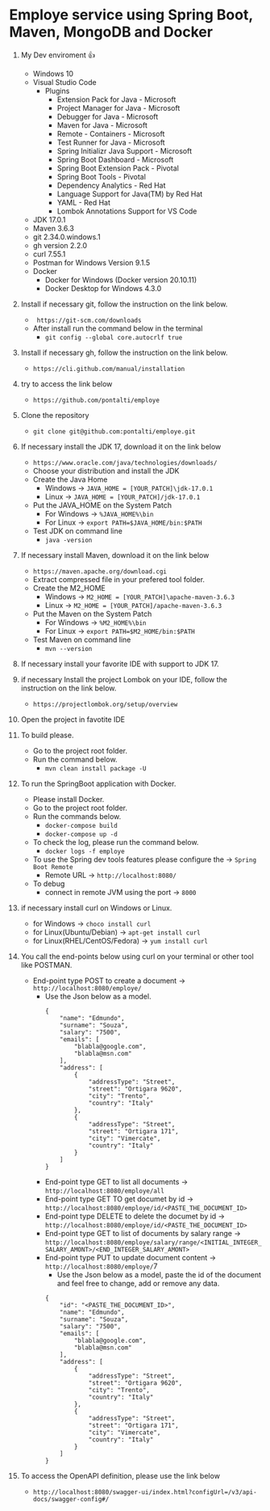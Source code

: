 # Employe service using Spring Boot, Maven, MongoDB and Docker 

1. My Dev enviroment 👍
   - Windows 10
   - Visual Studio Code
		- Plugins
			- Extension Pack for Java - Microsoft
			- Project Manager for Java - Microsoft
			- Debugger for Java - Microsoft
			- Maven for Java - Microsoft
			- Remote - Containers - Microsoft
			- Test Runner for Java - Microsoft
			- Spring Initializr Java Support - Microsoft
			- Spring Boot Dashboard - Microsoft
			- Spring Boot Extension Pack - Pivotal
			- Spring Boot Tools - Pivotal
			- Dependency Analytics - Red Hat
			- Language Support for Java(TM) by Red Hat
			- YAML - Red Hat
			- Lombok Annotations Support for VS Code
   - JDK 17.0.1
   - Maven  3.6.3
   - git 2.34.0.windows.1
   - gh version 2.2.0
   - curl 7.55.1
   - Postman for Windows Version 9.1.5
   - Docker
		- Docker for Windows (Docker version 20.10.11) 
		- Docker Desktop for Windows 4.3.0

2. Install if necessary git, follow the instruction on the link below.
	- ```  https://git-scm.com/downloads ```
	- After install run the command below in the terminal
		- ``` git config --global core.autocrlf true ```

3. Install if necessary gh, follow the instruction on the link below.
	- ``` https://cli.github.com/manual/installation ```

4. try to access the link below
	- ``` https://github.com/pontalti/employe ```

5. Clone the repository
	- ``` git clone git@github.com:pontalti/employe.git ```

6. If necessary install the JDK 17, download it on the link below
	- ``` https://www.oracle.com/java/technologies/downloads/ ```
	- Choose your distribution and install the JDK
	- Create the Java Home
		- Windows -> ``` JAVA_HOME = [YOUR_PATCH]\jdk-17.0.1 ```
		- Linux -> ``` JAVA_HOME = [YOUR_PATCH]/jdk-17.0.1 ```
	- Put the JAVA_HOME on the System Patch
		- For Windows -> ``` %JAVA_HOME%\bin ```
		- For Linux -> ``` export PATH=$JAVA_HOME/bin:$PATH ```
	- Test JDK on command line
		- ``` java -version ```		

7. If necessary install Maven, download it on the link below
	- ``` https://maven.apache.org/download.cgi ```
	- Extract compressed file in your prefered tool folder.
	- Create the M2_HOME
		- Windows -> ``` M2_HOME = [YOUR_PATCH]\apache-maven-3.6.3 ```
		- Linux -> ``` M2_HOME = [YOUR_PATCH]/apache-maven-3.6.3 ```
	- Put the Maven on the System Patch
		- For Windows -> ``` %M2_HOME%\bin ```
		- For Linux -> ``` export PATH=$M2_HOME/bin:$PATH ```
	- Test Maven on command line
		- ``` mvn --version ```

8. If necessary install your favorite IDE with support to JDK 17.

9. if necessary Install the project Lombok on your IDE, follow the instruction on the link below.
	- ``` https://projectlombok.org/setup/overview ```

10. Open the project in favotite IDE

11. To build please.
	- Go to the project root folder.
	- Run the command below.
		- ``` mvn clean install package -U ```

12. To run the SpringBoot application with Docker.
	- Please install Docker.
	- Go to the project root folder.
	- Run the commands below.
		- ``` docker-compose build ```			
		- ``` docker-compose up -d ```
	- To check the log, please run the command below.
		- ``` docker logs -f employe ```
	- To use the Spring dev tools features please configure the -> ``` Spring Boot Remote ```
		- Remote URL -> ``` http://localhost:8080/ ```
	- To debug
		- connect in remote JVM using the port -> ``` 8000 ```
	
13. if necessary install curl on Windows or Linux.
	- for Windows -> ``` choco install curl ```
	- for Linux(Ubuntu/Debian) -> ``` apt-get install curl ```
	- for Linux(RHEL/CentOS/Fedora) -> ``` yum install curl ```
	
14. You call the end-points below using curl on your terminal or other tool like POSTMAN.
	- End-point type POST to create a document -> ``` http://localhost:8080/employe/ ```
		- Use the Json below as a model.
			``` 
			{
				"name": "Edmundo",
				"surname": "Souza",
				"salary": "7500",
				"emails": [
					"blabla@google.com",
					"blabla@msn.com"
				],
				"address": [
					{
						"addressType": "Street",
						"street": "Ortigara 9620",
						"city": "Trento",
						"country": "Italy"
					},
					{
						"addressType": "Street",
						"street": "Ortigara 171",
						"city": "Vimercate",
						"country": "Italy"
					}
				]
			}
			```
		- End-point type GET to list all documents ->  ``` http://localhost:8080/employe/all ```
		- End-point type GET TO get documet by id ->  ``` http://localhost:8080/employe/id/<PASTE_THE_DOCUMENT_ID> ```
		- End-point type DELETE to delete the documet by id ->  ``` http://localhost:8080/employe/id/<PASTE_THE_DOCUMENT_ID>  ```
		- End-point type GET to list of documents by salary range -> ``` http://localhost:8080/employe/salary/range/<INITIAL_INTEGER_SALARY_AMONT>/<END_INTEGER_SALARY_AMONT> ```
		- End-point type PUT to update document content -> ``` http://localhost:8080/employe/ ```7
			- Use the Json below as a model, paste the id of the document and feel free to change, add or remove any data.
			``` 
			{
				"id": "<PASTE_THE_DOCUMENT_ID>",
				"name": "Edmundo",
				"surname": "Souza",
				"salary": "7500",
				"emails": [
					"blabla@google.com",
					"blabla@msn.com"
				],
				"address": [
					{
						"addressType": "Street",
						"street": "Ortigara 9620",
						"city": "Trento",
						"country": "Italy"
					},
					{
						"addressType": "Street",
						"street": "Ortigara 171",
						"city": "Vimercate",
						"country": "Italy"
					}
				]
			}
			```		

15. To access the OpenAPI definition, please use the link below
	- ``` http://localhost:8080/swagger-ui/index.html?configUrl=/v3/api-docs/swagger-config#/ ``` 


